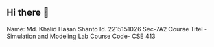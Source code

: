 ## Hi there 👋
Name: Md. Khalid Hasan Shanto
Id. 2215151026
Sec-7A2
Course Titel -Simulation and Modeling Lab
Course Code- CSE 413

<!--
**khalidshanto/khalidshanto** is a ✨ _special_ ✨ repository because its `README.md` (this file) appears on your GitHub profile.

Here are some ideas to get you started:

- 🔭 I’m currently working on ...
- 🌱 I’m currently learning php
- 👯 I’m looking to collaborate on laravel
- 🤔 I’m looking for help with php
- 💬 Ask me about my interest
- 📫 How to reach me: 2215151026@uits.edu.bd
- 😄 Pronouns: He/Him
- ⚡ Fun fact: I like cricket (not the insect)
-->
